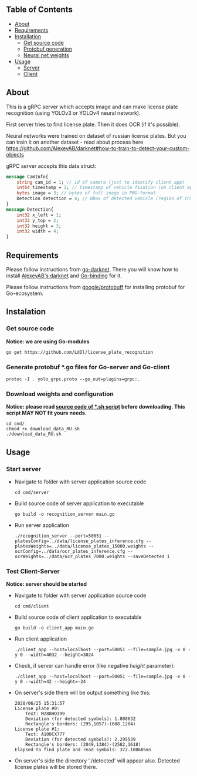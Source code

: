 ## Table of Contents

- [About](#about)
- [Requirements](#requirements)
- [Installation](#installation)
    - [Get source code](#get-source-code)
    - [Protobuf generation](#generate-protobuf-*.go-files-for-Go-server-and-Go-client)
    - [Neural net weights](#download-weights-and-configuration)
- [Usage](#usage)
    - [Server](#start-server)
    - [Client](#test-client-server)


## About
This is a gRPC server which accepts image and can make license plate recognition (using YOLOv3 or YOLOv4 neural network).

First server tries to find license plate. Then it does OCR (if it's possible).

Neural networks were trained on dataset of russian license plates. But you can train it on another dataset - read about process here https://github.com/AlexeyAB/darknet#how-to-train-to-detect-your-custom-objects


gRPC server accepts this data struct:
```protobuf
message CamInfo{
    string cam_id = 1; // id of camera (just to identify client app)
    int64 timestamp = 2; // timestamp of vehicle fixation (on client app)
    bytes image = 3; // bytes of full image in PNG-format
    Detection detection = 4; // BBox of detected vehicle (region of interest where License Plate Recognition is needed)
}
message Detection{
    int32 x_left = 1;
    int32 y_top = 2;
    int32 height = 3;
    int32 width = 4;
}
```

## Requirements
Please follow instructions from [go-darknet](https://github.com/LdDl/go-darknet#go-darknet-go-bindings-for-darknet). There you will know how to install [AlexeyAB's darknet](https://github.com/AlexeyAB/darknet) and [Go-binding](https://github.com/LdDl/go-darknet) for it.

Please follow instructions from [google/protobuff](https://github.com/golang/protobuf) for installing protobuf for Go-ecosystem.

## Instalation

### Get source code
**Notice: we are using Go-modules**
```shell
go get https://github.com/LdDl/license_plate_recognition
```

### Generate protobuf *.go files for Go-server and Go-client
```shell
protoc -I . yolo_grpc.proto --go_out=plugins=grpc:.
```

### Download weights and configuration
**Notice: please read [source code of *.sh script](cmd/download_data_RU.sh) before downloading. This script MAY NOT fit yours needs.**
```shell
cd cmd/
chmod +x download_data_RU.sh
./download_data_RU.sh
```

## Usage
### Start server
* Navigate to folder with server application source code
    ```shell
    cd cmd/server
    ```
* Build source code of server application to executable
    ```shell
    go build -o recognition_server main.go
    ```
* Run server application
    ```shell
    ./recognition_server --port=50051 --platesConfig=../data/license_plates_inference.cfg --platesWeights=../data/license_plates_15000.weights --ocrConfig=../data/ocr_plates_inference.cfg --ocrWeights=../data/ocr_plates_7000.weights --saveDetected 1
    ```

### Test Client-Server
**Notice: server should be started**
* Navigate to folder with server application source code
    ```shell
    cd cmd/client
    ```
* Build source code of client application to executable
    ```shell
    go build -o client_app main.go
    ```
* Run client application
    ```shell
    ./client_app --host=localhost --port=50051 --file=sample.jpg -x 0 -y 0 --width=4032 --height=3024
    ```

* Check, if server can handle error (like negative _height_ parameter):
    ```shell
    ./client_app --host=localhost --port=50051 --file=sample.jpg -x 0 -y 0 --width=42 --height=-24
    ```

* On server's side there will be output something like this:
    ```shell
    2020/06/25 15:31:57
    License plate #0:
        Text: M288HO199
        Deviation (for detected symbols): 1.808632
        Rectangle's borders: (295,1057)-(608,1204)
    License plate #1:
        Text: A100CX777
        Deviation (for detected symbols): 2.295539
        Rectangle's borders: (2049,1384)-(2582,1618)
    Elapsed to find plate and read symbols: 372.108605ms
    ```
* On server's side the directory './detected' will appear also. Detected license plates will be stored there.

